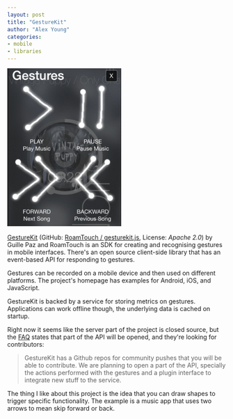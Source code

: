 ```yaml
---
layout: post
title: "GestureKit"
author: "Alex Young"
categories:
- mobile
- libraries
---
```


![GestureKit](/images/posts/gesturekit.png)

[GestureKit](http://www.gesturekit.com/) (GitHub: [RoamTouch / gesturekit.js](https://github.com/RoamTouch/gesturekit.js), License: _Apache 2.0_) by Guille Paz and RoamTouch is an SDK for creating and recognising gestures in mobile interfaces.  There's an open source client-side library that has an event-based API for responding to gestures.

Gestures can be recorded on a mobile device and then used on different platforms.  The project's homepage has examples for Android, iOS, and JavaScript.

GestureKit is backed by a service for storing metrics on gestures.  Applications can work offline though, the underlying data is cached on startup.

Right now it seems like the server part of the project is closed source, but the [FAQ](http://learn.gesturekit.com/faq) states that part of the API will be opened, and they're looking for contributors:

> GestureKit has a Github repos for community pushes that you will be able to contribute. We are planning to open a part of the API, specially the actions performed with the gestures and a plugin interface to integrate new stuff to the service.

The thing I like about this project is the idea that you can draw shapes to trigger specific functionality.  The example is a music app that uses two arrows to mean skip forward or back.

